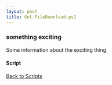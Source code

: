 ```yaml
---
layout: post
title: Get-FileDownload.ps1
---
```


### something exciting

Some information about the exciting thing

#### Script

<script async src="https://gist-it.appspot.com/github.com/BanterBoy/scripts-blog/blob/master/PowerShell/scripts/fileManagement/Get-FileDownload.ps1" crossorigin="anonymous"></script>

<a href="/menu/_pages/scripts.html">Back to Scripts</a>
